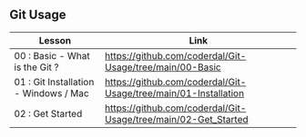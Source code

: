 ## Git Usage

| Lesson             | Link                                                                |
| ----------------- | ------------------------------------------------------------------ |
| 00 : Basic - What is the Git ? | https://github.com/coderdal/Git-Usage/tree/main/00-Basic |
| 01 : Git Installation - Windows / Mac | https://github.com/coderdal/Git-Usage/tree/main/01-Installation|
| 02 : Get Started | https://github.com/coderdal/Git-Usage/tree/main/02-Get_Started|